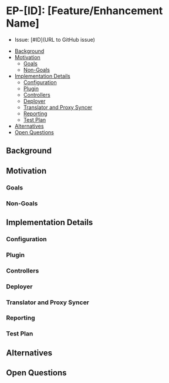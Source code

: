 <!--
**Note:** When your Enhancement Proposal (EP) is complete, all of these comment blocks should be removed.

This template is inspired by the Kubernetes Enhancement Proposal (KEP) template: https://github.com/kubernetes/enhancements/blob/master/keps/sig-architecture/0000-kep-process/README.md

To get started with this template:

- [ ] **Create an issue in kgateway-dev/kgateway**
- [ ] **Make a copy of this template.**
  `EP-[ID]: [Feature/Enhancement Name]`, where `ID` is the issue number (with no
  leading-zero padding) assigned to your enhancement above.
- [ ] **Fill out this file as best you can.**
  At minimum, you should fill in the "Summary" and "Motivation" sections.
- [ ] **Create a PR for this KEP.**
  Assign it to maintainers with relevant context.
- [ ] **Merge early and iterate.**
  Avoid getting hung up on specific details and instead aim to get the goals of
  the EP clarified and merged quickly. The best way to do this is to just
  start with the high-level sections and fill out details incrementally in
  subsequent PRs.

Just because a EP is merged does not mean it is complete or approved. Any EP
marked as `provisional` is a working document and subject to change. You can
denote sections that are under active debate as follows:

```
<<[UNRESOLVED optional short context or usernames ]>>
Stuff that is being argued.
<<[/UNRESOLVED]>>
```

When editing EPS, aim for tightly-scoped, single-topic PRs to keep discussions
focused. If you disagree with what is already in a document, open a new PR
with suggested changes.

One EP corresponds to one "feature" or "enhancement" for its whole lifecycle. Once a feature has become
"implemented", major changes should get new EPs.
-->
# EP-[ID]: [Feature/Enhancement Name] 

<!--
This is the title of your KEP. Keep it short, simple, and descriptive. A good
title can help communicate what the KEP is and should be considered as part of
any review.
-->

* Issue: [#ID](URL to GitHub issue)

<!--
A table of contents is helpful for quickly jumping to sections of a KEP and for
highlighting any additional information provided beyond the standard KEP
template.

Ensure the TOC is wrapped with
  <code>&lt;!-- toc --&rt;&lt;!-- /toc --&rt;</code>
tags, and then generate with `hack/update-toc.sh`.
-->

<!-- toc -->
- [Background](#Background)
- [Motivation](#motivation)
    - [Goals](#goals)
    - [Non-Goals](#non-goals)
- [Implementation Details](#implementation-details)
    - [Configuration](#configuration)
    - [Plugin](#plugin)
    - [Controllers](#controllers)
    - [Deployer](#deployer)
    - [Translator and Proxy Syncer](#translator-and-proxy-syncer)
    - [Reporting](#reporting)
    - [Test Plan](#test-plan)
- [Alternatives](#alternatives)
- [Open Questions](#open-questions)
<!-- /toc -->

## Background 

<!-- 
Provide a brief overview of the feature/enhancement, including relevant background information, origin, and sponsors. 
Highlight the primary purpose and how it fits within the broader ecosystem.

Include Motivation, concise overview of goals, challenges, and trade-offs.

-->

## Motivation

<!--
This section is for explicitly listing the motivation, goals, and non-goals of
this EP. Describe why the change is important and the benefits to users. The
motivation section can optionally provide links to [experience reports] to
demonstrate the interest in a KEP within the wider Kubernetes community.

[experience reports]: https://github.com/golang/go/wiki/ExperienceReports
-->

### Goals

<!--

List the specific goals of the KEP. What is it trying to achieve? How will we
know that this has succeeded?

Include specific, actionable outcomes. Ensure that the goals focus on the scope of
the proposed feature.
-->


### Non-Goals 

<!--
What is out of scope for this KEP? Listing non-goals helps to focus discussion
and make progress.
-->

## Implementation Details

<!--
This section should contain enough information that the specifics of your
change are understandable. This may include API specs (though not always
required) or even code snippets. If there's any ambiguity about HOW your
proposal will be implemented, this is the place to discuss them.
-->

### Configuration

<!--
Specify changes to any configuration APIs, CRDs, or user-facing options to enable/disable
the feature. Include references to relevant files or configurations that need updates.
-->

### Plugin

<!--
    Describe how the feature will be added as a plugin (if applicable).
    Include references to existing plugin frameworks or structures.
    Highlight the plugin's responsibilities and integration points.
-->

### Controllers
<!--
    Outline the responsibilities of new or updated controllers.
    Specify conditions for their operation and integration with existing resources.
    Mention required RBAC updates or new permissions.
-->

### Deployer
<!--
    Detail deployment-specific updates, e.g., Helm chart modifications, custom deployer changes, etc.
    Include any prerequisites or dependencies for deployment.
-->
### Translator and Proxy Syncer
<!--
    Specify updates to translators, syncers, or other intermediary components.
    Highlight how these components interact with the feature's resources or backend.
-->
### Reporting
<!--
    Describe changes to status reporting or monitoring frameworks.
    Include any caveats or limitations in initial reporting.
-->

### Test Plan 

<!--
    Define the testing strategy for the feature.
    Include unit, integration, and end-to-end (e2e) tests.
    Specify any additional frameworks or tools required for testing.
-->

## Alternatives

<!--
Highlight potential challenges or trade-offs.
-->

## Open Questions

<!--
Include any unresolved questions or areas requiring feedback.
-->
